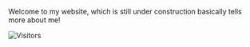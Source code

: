 Welcome to my website, which is still under construction basically tells more about me!

![Visitors](https://api.visitorbadge.io/api/visitors?path=https%3A%2F%2Fgithub.com%2Fmwang840%2Fmaxwang&label=WebsiteViewers&countColor=%23263759)
